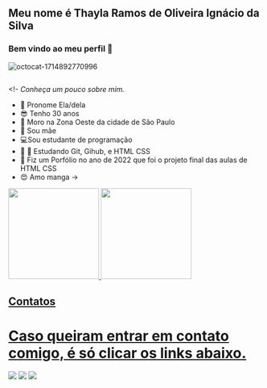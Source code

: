 ## Meu nome é Thayla Ramos de Oliveira Ignácio da Silva   
### Bem vindo ao meu perfil 👋

![octocat-1714892770996](https://github.com/Thaylar34/Thaylar34/assets/110705852/d6cfa26a-bab7-481a-93de-8b7ceca46125)

<div align-"center">
<img scr="![octocat-1714892770996](https://github.com/Thaylar34/Thaylar34/assets/110705852/d6cfa26a-bab7-481a-93de-8b7ceca46125)" width= "700px" /></div></div>

<!-
*Conheça um pouco sobre mim.* 

 - :woman: Pronome Ela/dela
 - :sunglasses: Tenho 30 anos
 - :postbox: Moro na Zona Oeste da cidade de São Paulo
 - :baby: Sou mãe 
 - :computer:Sou estudante de programação
 - :book: :school_satchel: Estudando Git, Gihub, e HTML CSS
 - :bookmark_tabs: Fiz um Porfólio no ano de 2022 que foi o projeto final das aulas de HTML CSS
 - :heart_eyes: Amo manga
->

<div>
<a href="https://github.com/Thaylar34">
<img loading="lazy" height="180em" src="https://github-readme-stats.vercel.app/api/top-langs/?Thaylar34"&layout=compact&langs_count=7&theme=dracula"/>
<img loading="lazy" height="180em" src="https://github-readme-stats.vercel.app/api?https://github.com/Thaylar34"&show_icons=true&theme=dracula&include_all_commits=true&count_private=true"/>
</div>

## Contatos

# Caso queiram entrar em contato comigo, é só clicar os links abaixo.


<div>
<a href="https://www.facebook.com/thaylatroise?mibextid=LQQJ4d" target="_blank"><img loading="lazy" src="https://img.shields.io/badge/YouTube-FF0000?style=for-the-badge&logo=youtube&logoColor=white" target="_blank"></a>
<a href="https://www.instagram.com/euthayla_ramos?igsh=eGt4eWh4YmZ3cGFi" target="_blank"><img loading="lazy" src="https://img.shields.io/badge/-Instagram-%23E4405F?style=for-the-badge&logo=instagram&logoColor=white" target="_blank"></a>
<a href="https://www.linkedin.com/in/thayla-ramos-de-oliveira-ign%C3%A1cio-da-silva-97a716217" target="_blank"><img loading="lazy" src="https://img.shields.io/badge/-LinkedIn-%230077B5?style=for-the-badge&logo=linkedin&logoColor=white" target="_blank"></a></div>



